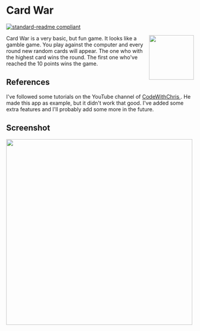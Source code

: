 # Card War

[![standard-readme compliant](https://img.shields.io/badge/readme%20style-standard-brightgreen.svg?style=flat-square)](https://github.com/RichardLitt/standard-readme)

<a href="https://jochemvogel.nl/"><img src="https://i.ibb.co/GnCPQzN/CardWar.png" height= 120 width=120/ align="right"></a>

Card War is a very basic, but fun game. It looks like a gamble game. You play against the computer and every round new random cards will appear. The one who with the highest card wins the round. The first one who've reached the 10 points wins the game.

## References

I've followed some tutorials on the YouTube channel of <a href="https://www.youtube.com/watch?v=2CsFQZBKGT8" target="_blank"> CodeWithChris </a>. He made this app as example, but it didn't work that good. I've added some extra features and I'll probably add some more in the future.

## Screenshot
<img src="https://i.ibb.co/jgNdcjG/Screenshot-2019-08-09-at-14-05-05.png" height=500>
